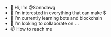 - 👋 Hi, I’m @Sonndawg
- 👀 I’m interested in everything that can make $
- 🌱 I’m currently learning bots and blockchain
- 💞️ I’m looking to collaborate on ...
- 📫 How to reach me 

<!---
Sonndawg/Sonndawg is a ✨ special ✨ repository because its `README.md` (this file) appears on your GitHub profile.
You can click the Preview link to take a look at your changes.
--->
